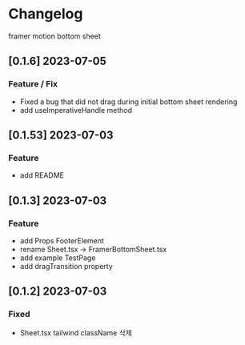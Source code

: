 # Changelog

framer motion bottom sheet

## [0.1.6] 2023-07-05

### Feature / Fix

- Fixed a bug that did not drag during initial bottom sheet rendering
- add useImperativeHandle method

## [0.1.53] 2023-07-03

### Feature

- add README

## [0.1.3] 2023-07-03

### Feature

- add Props FooterElement
- rename Sheet.tsx -> FramerBottomSheet.tsx
- add example TestPage
- add dragTransition property

## [0.1.2] 2023-07-03

### Fixed

- Sheet.tsx tailwind className 삭제
